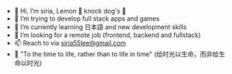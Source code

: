 - :ribbon: Hi, I’m siria, Lemon :lemon: knock dog's :dog: 
- 👀 I’m trying to develop full stack apps and games
- 🌱 I’m currently learning 日本語 and new development skills
- 💞️ I’m looking for a remote job (frontend, backend and fullstack)
- 📫 Reach to via siria55lee@gmail.com
- :cherry_blossom: "To the time to life, rather than to life in time" (给时光以生命，而非给生命以时光)
